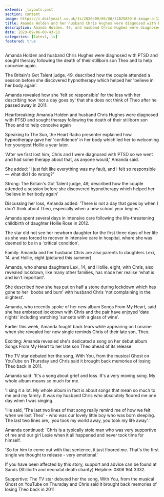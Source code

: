 ```yaml
---
extends: _layouts.post
section: content
image: https://i.dailymail.co.uk/1s/2020/09/06/00/32825850-0-image-a-120_1599349395746.jpg 
title: Amanda Holden and her husband Chris Hughes were diagnosed with PTSD 
description: Amanda Holden, 49, and husband Chris Hughes were diagnosed with PTSD and sought therapy following the death of their stillborn son Theo and to help conceive again. 
date: 2020-09-06-00-43-53 
categories: [latest, tv] 
featured: true 
--- 
```

Amanda Holden and husband Chris Hughes were diagnosed with PTSD and sought therapy following the death of their stillborn son Theo and to help conceive again.

The Britain's Got Talent judge, 49, described how the couple attended a session before she discovered hypnotherapy which helped her 'believe in her body again'. 

Amanda revealed how she 'felt so responsible' for the loss with her describing how 'not a day goes by' that she does not think of Theo after he passed away in 2011. 

Heartbreaking: Amanda Holden and husband Chris Hughes were diagnosed with PTSD and sought therapy following the death of their stillborn son Theo and to help conceive again

Speaking to The Sun, the Heart Radio presenter explained how hypnotherapy gave her 'confidence' in her body which led her to welcoming her youngest Hollie a year later. 

'After we first lost him, Chris and I were diagnosed with PTSD so we went and had some therapy about that, as anyone would,' Amanda said.

She added: 'I just felt like everything was my fault, and I felt so responsible — what did I do wrong?' 

Strong: The Britain's Got Talent judge, 49, described how the couple attended a session before she discovered hypnotherapy which helped her 'believe in her body again'

Discussing her loss, Amanda added: 'There is not a day that goes by when I don't think about Theo, especially when a new school year begins.'  

Amanda spent several days in intensive care following the life-threatening childbirth of daughter Hollie Rose in 2012. 

The star did not see her newborn daughter for the first three days of her life as she was forced to recover in intensive care in hospital, where she was deemed to be in a 'critical condition'. 

Family: Amanda and her husband Chris are also parents to daughters Lexi, 14, and Hollie, eight (pictured this summer)

Amanda, who shares daughters Lexi, 14, and Hollie, eight, with Chris, also revealed lockdown, like many other families, has made her realise 'what is and isn't important'.

She described how she has put on half a stone during lockdown which has gone to her 'boobs and bum' with husband Chris 'not complaining in the slightest'.  

Amanda, who recently spoke of her new album Songs From My Heart, said she has embraced lockdown with Chris and the pair have enjoyed 'date nights' including watching 'sunsets with a glass of wine'. 

Earlier this week, Amanda fought back tears while appearing on Lorraine when she revealed her new single reminds Chris of their late son, Theo.

Exciting: Amanda revealed she's dedicated a song on her debut album Songs From My Heart to her late son Theo ahead of its release 

The TV star debuted her the song, With You, from the musical Ghost on YouTube on Thursday and Chris said it brought back memories of losing Theo back in 2011. 



Amanda said: 'It's a song about grief and loss. It's a very moving song. My whole album means so much for me. 

'I sing it a lot. My whole album in fact is about songs that mean so much to me and my family. It was my husband Chris who absolutely floored me one day when I was singing.   

'He said, 'The last two lines of that song really remind me of how we felt when we lost Theo' - who was our lovely little boy who was born sleeping. The last two lines are, 'you took my world away, you took my life away'.'

Amanda continued: 'Chris is a typically stoic man who was very supportive of me and our girl Lexie when it all happened and never took time for himself.

'So for him to come out with that sentence, it just floored me. That's the first single we thought to release - very emotional.' 

If you have been affected by this story, support and advice can be found at Sands (Stillbirth and neonatal death charity) Helpline: 0808 164 3332. 

Supportive: The TV star debuted her the song, With You, from the musical Ghost on YouTube on Thursday and Chris said it brought back memories of losing Theo back in 2011

